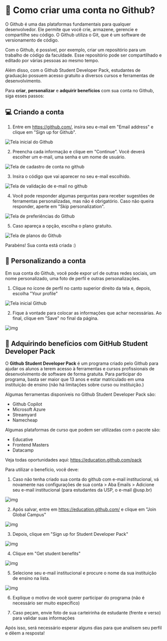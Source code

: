 # :octopus: Como criar uma conta no Github?

O Github é uma das plataformas fundamentais para qualquer desenvolvedor. Ele permite que você crie, armazene, gerencie e compartilhe seu código. O Github utiliza o Git, que é um software de versionamento de código.

Com o Github, é possível, por exemplo, criar um repositório para um trabalho de código da faculdade. Esse repositório pode ser compartilhado e editado por várias pessoas ao mesmo tempo.

Além disso, com o Github Student Developer Pack, estudantes de graduação possuem acesso gratuito a diversos cursos e ferramentas de desenvolvimento.

Para **criar**, **personalizar** e **adquirir benefícios** com sua conta no Github, siga esses passos:

## :computer: Criando a conta

1. Entre em https://github.com/, insira seu e-mail em "Email address" e clique em "Sign up for Github".

![Tela inicial do Github](../img/1.png)

2. Preencha cada informação e clique em "Continue". Você deverá escolher um e-mail, uma senha e um nome de usuário.

![Tela de cadastro de conta no github](../img/2.png)

3. Insira o código que vai aparecer no seu e-mail escolhido.

![Tela de validação de e-mail no github](../img/4.png)

4. Você pode responder algumas perguntas para receber sugestões de ferramentas personalizadas, mas não é obrigatório. Caso não queira responder, aperte em "Skip personalization".

![Tela de preferiências do Github](../img/5.png)

5. Caso apareça a opção, escolha o plano gratuito.

![Tela de planos do Github](../img/6.png)

Parabéns! Sua conta está criada :)

## :pencil: Personalizando a conta

Em sua conta do Github, você pode expor url de outras redes sociais, um nome personalizado, uma foto de perfil e outras personalizações.

1. Clique no ícone de perfil no canto superior direito da tela e, depois, escolha "Your profile"

![Tela inicial Github](../img/7.png)

2. Fique à vontade para colocar as informações que achar necessárias. Ao final, clique em "Save" no final da página.

![img](../img/8.png)

## :stars: Adquirindo benefícios com GitHub Student Developer Pack

O **Github Student Developer Pack** é um programa criado pelo Github para ajudar os alunos a terem acesso à ferramentas e cursos profissionais de desenvolvimento de software de forma gratuita. Para participar do programa, basta ser maior que 13 anos e estar matriculado em uma instituição de ensino (não há limitações sobre curso ou instituição.)

Algumas ferramentas disponíveis no Github Student Developer Pack são:
- Github Copilot
- Microsoft Azure
- Streamyard
- Namecheap

Algumas plataformas de curso que podem ser utilizadas com o pacote são:
- Educative
- Frontend Masters
- Datacamp

Veja todas oportunidades aqui: https://education.github.com/pack

Para utilizar o benefício, você deve:

1. Caso não tenha criado sua conta do github com e-mail institucional, vá novamente nas configurações de sua conta > Aba Emails > Adicione seu e-mail institucional (para estudantes da USP, o e-mail @usp.br)

![img](../img/12.png)

2. Após salvar, entre em https://education.github.com/ e clique em "Join Global Campus"

![img](../img/9.png)

3. Depois, clique em "Sign up for Student Developer Pack"

![img](../img/10.png)

4. Clique em "Get student benefits"

![img](../img/11.png)

5. Selecione seu e-mail institucional e procure o nome da sua instituição de ensino na lista.

![img](../img/13.png)

6. Explique o motivo de você querer participar do programa (não é necessário ser muito específico)

7. Caso peçam, envie foto de sua carteirinha de estudante (frente e verso) para validar suas informações

Após isso, será necessário esperar alguns dias para que analisem seu perfil e dêem a resposta!
